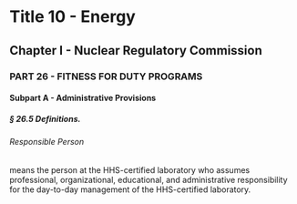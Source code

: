 
# Title 10 - Energy
## Chapter I - Nuclear Regulatory Commission
### PART 26 - FITNESS FOR DUTY PROGRAMS
#### Subpart A - Administrative Provisions
##### § 26.5 Definitions.
###### Responsible Person

means the person at the HHS-certified laboratory who assumes professional, organizational, educational, and administrative responsibility for the day-to-day management of the HHS-certified laboratory.
